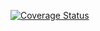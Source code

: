 [![Coverage Status](https://coveralls.io/repos/RoccStar/basshows-rails/badge.svg)](https://coveralls.io/r/RoccStar/basshows-rails)
